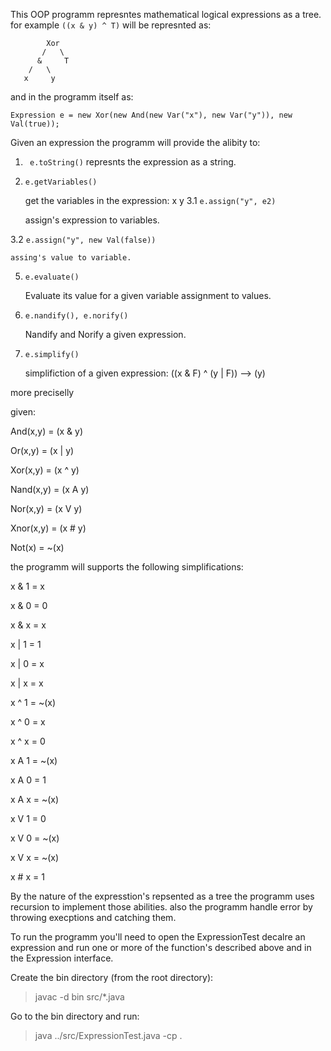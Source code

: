 This OOP programm represntes mathematical logical expressions as a tree.
for example `((x & y) ^ T)` will be represnted as:


```
        Xor
       /   \
      &     T
    /   \
   x     y 
```

and in the programm itself as:

```
Expression e = new Xor(new And(new Var("x"), new Var("y")), new Val(true));
```

Given an expression the programm will provide the alibity to:

1. ``` e.toString()```
represnts the expression as a string.

3. ```e.getVariables()```

    get the variables in the expression: x y
3.1 ```e.assign("y", e2)```

    assign's expression to variables.
   
3.2 ```e.assign("y", new Val(false))```

    assing's value to variable.

5. ```e.evaluate()```
   
    Evaluate its value for a given variable assignment to values.

7. ```e.nandify(), e.norify()```
   
    Nandify and Norify a given expression.

9. ```e.simplify()```

    simplifiction of a given expression: ((x & F) ^ (y | F)) --> (y)


more preciselly

given:

And(x,y) = (x & y)

Or(x,y) = (x | y)

Xor(x,y) = (x ^ y)

Nand(x,y) = (x A y)

Nor(x,y) = (x V y)

Xnor(x,y) = (x # y)

Not(x) = ~(x)


the programm will supports the following simplifications:

x & 1 = x

x & 0 = 0

x & x = x

x | 1 = 1

x | 0 = x

x | x = x

x ^ 1 = ~(x)

x ^ 0 = x

x ^ x = 0

x A 1 = ~(x)

x A 0 = 1

x A x = ~(x)

x V 1 = 0

x V 0 = ~(x)

x V x = ~(x)

x # x = 1


By the nature of the expresstion's repsented as a tree the programm uses recursion
to implement those abilities. also the programm handle error by throwing execptions and catching them.


To run the programm you'll need to open the ExpressionTest decalre an expression
and run one or more of the function's described above and in the Expression interface.

Create the bin directory (from the root directory):
> javac -d bin src/*.java

Go to the bin directory and run:
> java ../src/ExpressionTest.java -cp .









